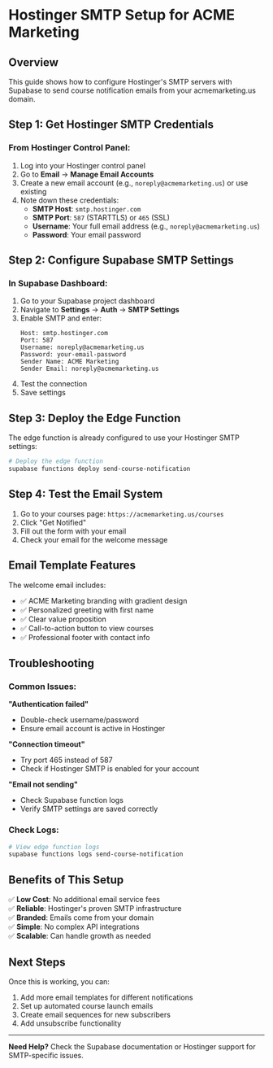 # Hostinger SMTP Setup for ACME Marketing

## Overview
This guide shows how to configure Hostinger's SMTP servers with Supabase to send course notification emails from your acmemarketing.us domain.

## Step 1: Get Hostinger SMTP Credentials

### From Hostinger Control Panel:
1. Log into your Hostinger control panel
2. Go to **Email** → **Manage Email Accounts**
3. Create a new email account (e.g., `noreply@acmemarketing.us`) or use existing
4. Note down these credentials:
   - **SMTP Host**: `smtp.hostinger.com`
   - **SMTP Port**: `587` (STARTTLS) or `465` (SSL)
   - **Username**: Your full email address (e.g., `noreply@acmemarketing.us`)
   - **Password**: Your email password

## Step 2: Configure Supabase SMTP Settings

### In Supabase Dashboard:
1. Go to your Supabase project dashboard
2. Navigate to **Settings** → **Auth** → **SMTP Settings**
3. Enable SMTP and enter:
   ```
   Host: smtp.hostinger.com
   Port: 587
   Username: noreply@acmemarketing.us
   Password: your-email-password
   Sender Name: ACME Marketing
   Sender Email: noreply@acmemarketing.us
   ```
4. Test the connection
5. Save settings

## Step 3: Deploy the Edge Function

The edge function is already configured to use your Hostinger SMTP settings:

```bash
# Deploy the edge function
supabase functions deploy send-course-notification
```

## Step 4: Test the Email System

1. Go to your courses page: `https://acmemarketing.us/courses`
2. Click "Get Notified" 
3. Fill out the form with your email
4. Check your email for the welcome message

## Email Template Features

The welcome email includes:
- ✅ ACME Marketing branding with gradient design
- ✅ Personalized greeting with first name
- ✅ Clear value proposition
- ✅ Call-to-action button to view courses
- ✅ Professional footer with contact info

## Troubleshooting

### Common Issues:

**"Authentication failed"**
- Double-check username/password
- Ensure email account is active in Hostinger

**"Connection timeout"**
- Try port 465 instead of 587
- Check if Hostinger SMTP is enabled for your account

**"Email not sending"**
- Check Supabase function logs
- Verify SMTP settings are saved correctly

### Check Logs:
```bash
# View edge function logs
supabase functions logs send-course-notification
```

## Benefits of This Setup

✅ **Low Cost**: No additional email service fees  
✅ **Reliable**: Hostinger's proven SMTP infrastructure  
✅ **Branded**: Emails come from your domain  
✅ **Simple**: No complex API integrations  
✅ **Scalable**: Can handle growth as needed  

## Next Steps

Once this is working, you can:
1. Add more email templates for different notifications
2. Set up automated course launch emails
3. Create email sequences for new subscribers
4. Add unsubscribe functionality

---

**Need Help?** Check the Supabase documentation or Hostinger support for SMTP-specific issues. 